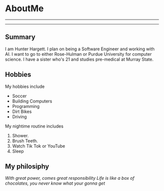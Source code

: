 # AboutMe
---
---
## Summary
I am Hunter Hargett. I plan on being a Software Engineer and working with AI. I want to go to either Rose-Hulman or Purdue University for computer science. I have a sister who's 21 and studies pre-medical at Murray State. 

Hobbies
-

My hobbies include
- Soccer
- Building Computers
- Programming
- Dirt Bikes
- Driving

My nightime routine includes

1. Shower.
2. Brush Teeth.
3. Watch Tik Tok or YouTube
4. Sleep

## My philosiphy

*With great power, comes great responsibility*
_Life is like a box of chocolates, you never know what your gonna get_

